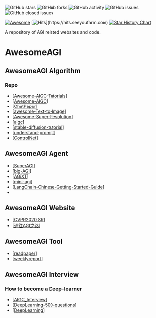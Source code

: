 <p>

 ![GitHub stars](https://img.shields.io/github/stars/zhengkai15/AwesomeAGI.svg?color=red&style=for-the-badge)
 ![GitHub forks](https://img.shields.io/github/forks/zhengkai15/AwesomeAGI.svg?style=for-the-badge)
 ![GitHub activity](https://img.shields.io/github/last-commit/zhengkai15/AwesomeAGI?color=yellow&style=for-the-badge)
 ![GitHub issues](https://img.shields.io/github/issues/zhengkai15/AwesomeAGI?style=for-the-badge)
 ![GitHub closed issues](https://img.shields.io/github/issues-closed/zhengkai15/AwesomeAGI?color=inactive&style=for-the-badge)

 [![Awesome](https://cdn.rawgit.com/sindresorhus/awesome/d7305f38d29fed78fa85652e3a63e154dd8e8829/media/badge.svg)](https://github.com/sindresorhus/awesome)
 [![Hits](https://hits.seeyoufarm.com/api/count/incr/badge.svg?url=https%3A%2F%2Fgithub.com%2Fzhengkai15%2AwesomeAGI&count_bg=%23DD4B78&title_bg=%23555555&icon=jabber.svg&icon_color=%23E7E7E7&title=Hits(2024.01~)&edge_flat=false)](https://hits.seeyoufarm.com)
 [![Star History Chart](https://api.star-history.com/svg?repos=zhengkai15/AwesomeAGI&type=Date)](https://star-history.com/#zhengkai15/AwesomeAGI&Date)
</p>
A repository of AGI related websites and code.

# AwesomeAGI

## AwesomeAGI Algorithm
### Repo
* [[Awesome-AIGC-Tutorials](https://github.com/luban-agi/Awesome-AIGC-Tutorials)]
* [[Awesome-AIGC](https://github.com/wshzd/Awesome-AIGC)]
* [[ChatPaper](https://github.com/kaixindelele/ChatPaper)]
* [[awesome-Text-to-Image](https://github.com/Yutong-Zhou-cv/awesome-Text-to-Image)]
* [[Awesome-Super-Resolution](https://github.com/ChaofWang/Awesome-Super-Resolution)]
* [[aigc](https://github.com/phodal/aigc)]
* [[stable-diffusion-tutorial](https://github.com/ai-vip/stable-diffusion-tutorial)]
* [[understand-prompt](https://github.com/phodal/understand-prompt)]
* [[ControlNet](https://github.com/lllyasviel/ControlNet)]

## AwesomeAGI Agent
* [[SuperAGI](https://github.com/TransformerOptimus/SuperAGI)]
* [[big-AGI](https://github.com/enricoros/big-AGI)]
* [[AGiXT](https://github.com/Josh-XT/AGiXT)]
* [[mini-agi](https://github.com/muellerberndt/mini-agi)]
* [[LangChain-Chinese-Getting-Started-Guide](https://github.com/liaokongVFX/LangChain-Chinese-Getting-Started-Guide)]
* 

## AwesomeAGI Website
* [[CVPR2020 SR](https://www.cnblogs.com/Kobaayyy/p/13163056.html)]
* [[通往AGI之路](https://waytoagi.feishu.cn/wiki/QPe5w5g7UisbEkkow8XcDmOpn8e)]

## AwesomeAGI Tool
* [[readpaper](https://readpaper.com/search)]
* [[weeklyreport](https://weeklyreport.avemaria.fun/zh)]


## AwesomeAGI Interview
### How to become a Deep-learner
* [[AIGC_Interview](https://github.com/EmbraceAGI/AIGC_Interview)]
* [[DeepLearning-500-questions](https://github.com/ChaofWang/DeepLearning-500-questions)]
* [[DeepLearning](https://github.com/Mikoto10032/DeepLearning)]

